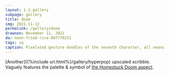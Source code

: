 ```yaml
---
layout: 1.1-gallery
subpage: gallery
title: doom
img: 2021-11-12
permalink: /gallery/doom
drawnon: November 11, 2021
da: neon-fried-rice-897770251
tags: sq
caption: Pixelated gesture doodles of the seventh character, all neons and greens and blues. Symbol in the background noted below.
---
```

[Another]({%include url.html%}/gallery/hyperpop) upscaled scribble. Vaguely features the palette & symbol of <a href="http://hs.hiveswap.com/ezodiac/aboutaspects.php" class="ext">the Homestuck Doom aspect</a>.
